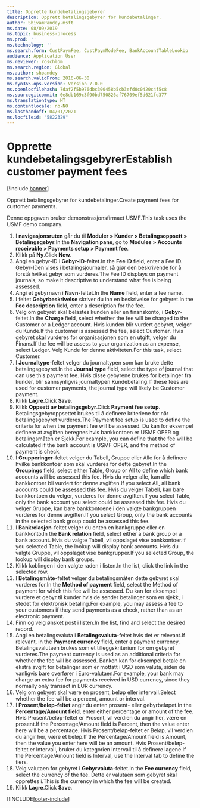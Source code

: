 ```yaml
---
title: Opprette kundebetalingsgebyrer
description: Opprett betalingsgebyrer for kundebetalinger.
author: ShivamPandey-msft
ms.date: 08/09/2019
ms.topic: business-process
ms.prod: ''
ms.technology: ''
ms.search.form: CustPaymFee, CustPaymModeFee, BankAccountTableLookUp
audience: Application User
ms.reviewer: roschlom
ms.search.region: Global
ms.author: shpandey
ms.search.validFrom: 2016-06-30
ms.dyn365.ops.version: Version 7.0.0
ms.openlocfilehash: 7daf2f5b976dbc300458b5cb3efd0c0420c4f5c8
ms.sourcegitcommit: 0e8db169c3f90bd750826af76709ef5d621fd377
ms.translationtype: HT
ms.contentlocale: nb-NO
ms.lasthandoff: 04/01/2021
ms.locfileid: "5822329"
---
```

# <a name="establish-customer-payment-fees"></a><span data-ttu-id="b0cfe-103">Opprette kundebetalingsgebyrer</span><span class="sxs-lookup"><span data-stu-id="b0cfe-103">Establish customer payment fees</span></span>

[!include [banner](../../includes/banner.md)]

<span data-ttu-id="b0cfe-104">Opprett betalingsgebyrer for kundebetalinger.</span><span class="sxs-lookup"><span data-stu-id="b0cfe-104">Create payment fees for customer payments.</span></span>

<span data-ttu-id="b0cfe-105">Denne oppgaven bruker demonstrasjonsfirmaet USMF.</span><span class="sxs-lookup"><span data-stu-id="b0cfe-105">This task uses the USMF demo company.</span></span>

1. <span data-ttu-id="b0cfe-106">I **navigasjonsruten** går du til **Moduler > Kunder > Betalingsoppsett > Betalingsgebyr**.</span><span class="sxs-lookup"><span data-stu-id="b0cfe-106">In the **Navigation pane**, go to **Modules > Accounts receivable > Payments setup > Payment fee**.</span></span>
2. <span data-ttu-id="b0cfe-107">Klikk på **Ny**.</span><span class="sxs-lookup"><span data-stu-id="b0cfe-107">Click **New**.</span></span>
3. <span data-ttu-id="b0cfe-108">Angi en gebyr-ID i **Gebyr-ID**-feltet.</span><span class="sxs-lookup"><span data-stu-id="b0cfe-108">In the **Fee ID** field, enter a Fee ID.</span></span> <span data-ttu-id="b0cfe-109">Gebyr-IDen vises i betalingsjournaler, så gjør den beskrivende for å forstå hvilket gebyr som vurderes.</span><span class="sxs-lookup"><span data-stu-id="b0cfe-109">The Fee ID displays on payment journals, so make it descriptive to understand what fee is being assessed.</span></span>  
4. <span data-ttu-id="b0cfe-110">Angi et gebyrnavn i **Navn**-feltet.</span><span class="sxs-lookup"><span data-stu-id="b0cfe-110">In the **Name** field, enter a fee name.</span></span>
5. <span data-ttu-id="b0cfe-111">I feltet **Gebyrbeskrivelse** skriver du inn en beskrivelse for gebyret.</span><span class="sxs-lookup"><span data-stu-id="b0cfe-111">In the **Fee description** field, enter a description for the fee.</span></span>
6. <span data-ttu-id="b0cfe-112">Velg om gebyret skal belastes kunden eller en finanskonto, i **Gebyr**-feltet.</span><span class="sxs-lookup"><span data-stu-id="b0cfe-112">In the **Charge** field, select whether the fee will be charged to the Customer or a Ledger account.</span></span> <span data-ttu-id="b0cfe-113">Hvis kunden blir vurdert gebyret, velger du Kunde.</span><span class="sxs-lookup"><span data-stu-id="b0cfe-113">If the customer is assessed the fee, select Customer.</span></span> <span data-ttu-id="b0cfe-114">Hvis gebyret skal vurderes for organisasjonen som en utgift, velger du Finans.</span><span class="sxs-lookup"><span data-stu-id="b0cfe-114">If the fee will be assess to your organization as an expense, select Ledger.</span></span> <span data-ttu-id="b0cfe-115">Velg Kunde for denne aktiviteten.</span><span class="sxs-lookup"><span data-stu-id="b0cfe-115">For this task, select Customer.</span></span>  
7. <span data-ttu-id="b0cfe-116">I **Journaltype**-feltet velger du journaltypen som kan bruke dette betalingsgebyret.</span><span class="sxs-lookup"><span data-stu-id="b0cfe-116">In the **Journal type** field, select the type of journal that can use this payment fee.</span></span> <span data-ttu-id="b0cfe-117">Hvis disse gebyrene brukes for betalinger fra kunder, blir sannsynligvis journaltypen Kundebetaling.</span><span class="sxs-lookup"><span data-stu-id="b0cfe-117">If these fees are used for customer payments, the journal type will likely be Customer payment.</span></span>  
8. <span data-ttu-id="b0cfe-118">Klikk **Lagre**.</span><span class="sxs-lookup"><span data-stu-id="b0cfe-118">Click **Save**.</span></span>
9. <span data-ttu-id="b0cfe-119">Klikk **Oppsett av betalingsgebyr**.</span><span class="sxs-lookup"><span data-stu-id="b0cfe-119">Click **Payment fee setup**.</span></span> <span data-ttu-id="b0cfe-120">Betalingsgebyroppsettet brukes til å definere kriteriene for når betalingsgebyret vurderes.</span><span class="sxs-lookup"><span data-stu-id="b0cfe-120">The Payment fee setup is used to define the criteria for when the payment fee will be assessed.</span></span>  <span data-ttu-id="b0cfe-121">Du kan for eksempel definere at avgiften beregnes hvis bankkontoen er USMF OPER og betalingsmåten er Sjekk.</span><span class="sxs-lookup"><span data-stu-id="b0cfe-121">For example, you can define that the fee will be calculated if the bank account is USMF OPER, and the method of payment is check.</span></span>  
10. <span data-ttu-id="b0cfe-122">I **Grupperinger**-feltet velger du Tabell, Gruppe eller Alle for å definere hvilke bankkontoer som skal vurderes for dette gebyret.</span><span class="sxs-lookup"><span data-stu-id="b0cfe-122">In the **Groupings** field, select either Table, Group or All to define which bank accounts will be assessed this fee.</span></span> <span data-ttu-id="b0cfe-123">Hvis du velger alle, kan alle bankkontoer bli vurdert for denne avgiften.</span><span class="sxs-lookup"><span data-stu-id="b0cfe-123">If you select All, all bank accounts could be assessed this fee.</span></span>  <span data-ttu-id="b0cfe-124">Hvis du velger Tabell, kan bare bankkontoen du velger, vurderes for denne avgiften.</span><span class="sxs-lookup"><span data-stu-id="b0cfe-124">If you select Table, only the bank account you select could be assessed this fee.</span></span> <span data-ttu-id="b0cfe-125">Hvis du velger Gruppe, kan bare bankkontoene i den valgte bankgruppen vurderes for denne avgiften.</span><span class="sxs-lookup"><span data-stu-id="b0cfe-125">If you select Group, only the bank accounts in the selected bank group could be assessed this fee.</span></span>  
11. <span data-ttu-id="b0cfe-126">I **Bankrelasjon**-feltet velger du enten en bankgruppe eller en bankkonto.</span><span class="sxs-lookup"><span data-stu-id="b0cfe-126">In the **Bank relation** field, select either a bank group or a bank account.</span></span> <span data-ttu-id="b0cfe-127">Hvis du valgte Tabell, vil oppslaget vise bankkontoer.</span><span class="sxs-lookup"><span data-stu-id="b0cfe-127">If you selected Table, the lookup will display bank accounts.</span></span> <span data-ttu-id="b0cfe-128">Hvis du valgte Gruppe, vil oppslaget vise bankgrupper.</span><span class="sxs-lookup"><span data-stu-id="b0cfe-128">If you selected Group, the lookup will display bank groups.</span></span>  
12. <span data-ttu-id="b0cfe-129">Klikk koblingen i den valgte raden i listen.</span><span class="sxs-lookup"><span data-stu-id="b0cfe-129">In the list, click the link in the selected row.</span></span>
13. <span data-ttu-id="b0cfe-130">I **Betalingsmåte**-feltet velger du betalingsmåten dette gebyret skal vurderes for.</span><span class="sxs-lookup"><span data-stu-id="b0cfe-130">In the **Method of payment** field, select the Method of payment for which this fee will be assessed.</span></span> <span data-ttu-id="b0cfe-131">Du kan for eksempel vurdere et gebyr til kunder hvis de sender betalinger som en sjekk, i stedet for elektronisk betaling.</span><span class="sxs-lookup"><span data-stu-id="b0cfe-131">For example, you may assess a fee to your customers if they send payments as a check, rather than as an electronic payment.</span></span>  
14. <span data-ttu-id="b0cfe-132">Finn og velg ønsket post i listen.</span><span class="sxs-lookup"><span data-stu-id="b0cfe-132">In the list, find and select the desired record.</span></span>
15. <span data-ttu-id="b0cfe-133">Angi en betalingsvaluta i **Betalingsvaluta**-feltet hvis det er relevant.</span><span class="sxs-lookup"><span data-stu-id="b0cfe-133">If relevant, in the **Payment currency** field, enter a payment currency.</span></span> <span data-ttu-id="b0cfe-134">Betalingsvalutaen brukes som et tilleggskriterium for om gebyret vurderes.</span><span class="sxs-lookup"><span data-stu-id="b0cfe-134">The payment currency is used as an additional criteria for whether the fee will be assessed.</span></span>  <span data-ttu-id="b0cfe-135">Banken kan for eksempel betale en ekstra avgift for betalinger som er mottatt i USD som valuta, siden de vanligvis bare overfører i Euro-valutaen.</span><span class="sxs-lookup"><span data-stu-id="b0cfe-135">For example, your bank may charge an extra fee for payments received in USD currency, since they normally only transact in EUR currency.</span></span>  
16. <span data-ttu-id="b0cfe-136">Velg om gebyret skal være en prosent, beløp eller intervall.</span><span class="sxs-lookup"><span data-stu-id="b0cfe-136">Select whether the fee will be a percent, amount or interval.</span></span>
17. <span data-ttu-id="b0cfe-137">I **Prosent/beløp-feltet** angir du enten prosent- eller gebyrbeløpet.</span><span class="sxs-lookup"><span data-stu-id="b0cfe-137">In the **Percentage/Amount field**, enter either percentage or amount of the fee.</span></span> <span data-ttu-id="b0cfe-138">Hvis Prosent/beløp-feltet er Prosent, vil verdien du angir her, være en prosent.</span><span class="sxs-lookup"><span data-stu-id="b0cfe-138">If the Percentage/Amount field is Percent, then the value enter here will be a percentage.</span></span> <span data-ttu-id="b0cfe-139">Hvis Prosent/beløp-feltet er Beløp, vil verdien du angir her, være et beløp.</span><span class="sxs-lookup"><span data-stu-id="b0cfe-139">If the Percentage/Amount field is Amount, then the value you enter here will be an amount.</span></span> <span data-ttu-id="b0cfe-140">Hvis Prosent/beløp-feltet er Intervall, bruker du kategorien Intervall til å definere lagene.</span><span class="sxs-lookup"><span data-stu-id="b0cfe-140">If the Percentage/Amount field is Interval, use the Interval tab to define the tiers.</span></span>  
18. <span data-ttu-id="b0cfe-141">Velg valutaen for gebyret i **Gebyrvaluta**-feltet.</span><span class="sxs-lookup"><span data-stu-id="b0cfe-141">In the **Fee currency** field, select the currency of the fee.</span></span> <span data-ttu-id="b0cfe-142">Dette er valutaen som gebyret skal opprettes i.</span><span class="sxs-lookup"><span data-stu-id="b0cfe-142">This is the currency in which the fee will be created.</span></span>  
19. <span data-ttu-id="b0cfe-143">Klikk **Lagre**.</span><span class="sxs-lookup"><span data-stu-id="b0cfe-143">Click **Save**.</span></span>



[!INCLUDE[footer-include](../../../includes/footer-banner.md)]